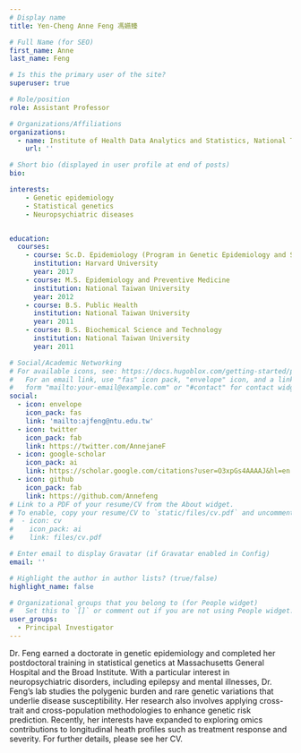 ```yaml
---
# Display name
title: Yen-Cheng Anne Feng 馮嬿臻

# Full Name (for SEO)
first_name: Anne
last_name: Feng

# Is this the primary user of the site?
superuser: true

# Role/position
role: Assistant Professor 

# Organizations/Affiliations
organizations:
  - name: Institute of Health Data Analytics and Statistics, National Taiwan University
    url: ''

# Short bio (displayed in user profile at end of posts)
bio: 

interests:
    - Genetic epidemiology
    - Statistical genetics
    - Neuropsychiatric diseases


education:
  courses:
    - course: Sc.D. Epidemiology (Program in Genetic Epidemiology and Statistical Genetics)
      institution: Harvard University
      year: 2017
    - course: M.S. Epidemiology and Preventive Medicine
      institution: National Taiwan University
      year: 2012
    - course: B.S. Public Health
      institution: National Taiwan University
      year: 2011
    - course: B.S. Biochemical Science and Technology
      institution: National Taiwan University
      year: 2011

# Social/Academic Networking
# For available icons, see: https://docs.hugoblox.com/getting-started/page-builder/#icons
#   For an email link, use "fas" icon pack, "envelope" icon, and a link in the
#   form "mailto:your-email@example.com" or "#contact" for contact widget.
social:
  - icon: envelope
    icon_pack: fas
    link: 'mailto:ajfeng@ntu.edu.tw'
  - icon: twitter
    icon_pack: fab
    link: https://twitter.com/AnnejaneF
  - icon: google-scholar
    icon_pack: ai
    link: https://scholar.google.com/citations?user=O3xpGs4AAAAJ&hl=en
  - icon: github
    icon_pack: fab
    link: https://github.com/Annefeng
# Link to a PDF of your resume/CV from the About widget.
# To enable, copy your resume/CV to `static/files/cv.pdf` and uncomment the lines below.
#  - icon: cv
#    icon_pack: ai
#    link: files/cv.pdf

# Enter email to display Gravatar (if Gravatar enabled in Config)
email: ''

# Highlight the author in author lists? (true/false)
highlight_name: false

# Organizational groups that you belong to (for People widget)
#   Set this to `[]` or comment out if you are not using People widget.
user_groups:
  - Principal Investigator
---
```


Dr. Feng earned a doctorate in genetic epidemiology and completed her postdoctoral training in statistical genetics at Massachusetts General Hospital and the Broad Institute. With a particular interest in neuropsychiatric disorders, including epilepsy and mental illnesses, Dr. Feng’s lab studies the polygenic burden and rare genetic variations that underlie disease susceptibility. Her research also involves applying cross-trait and cross-population methodologies to enhance genetic risk prediction. Recently, her interests have expanded to exploring omics contributions to longitudinal heath profiles such as treatment response and severity. For further details, please see her CV. 